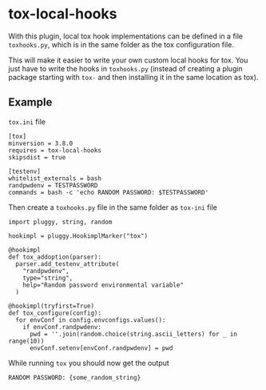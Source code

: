 tox-local-hooks
================

With this plugin, local tox hook implementations can be defined in a file `toxhooks.py`, which is in the same folder as the tox configuration file.

This will make it easier to write your own custom local hooks for tox. You just have to write the hooks in `toxhooks.py` (instead of creating a plugin package starting with `tox-` and then installing it in the same location as tox).

Example
-------

`tox.ini` file

    [tox]
    minversion = 3.8.0
    requires = tox-local-hooks
    skipsdist = true

    [testenv]
    whitelist_externals = bash
    randpwdenv = TESTPASSWORD
    commands = bash -c 'echo RANDOM PASSWORD: $TESTPASSWORD'

Then create a `toxhooks.py` file in the same folder as `tox-ini` file

    import pluggy, string, random

    hookimpl = pluggy.HookimplMarker("tox")

    @hookimpl
    def tox_addoption(parser):
      parser.add_testenv_attribute(
        "randpwdenv",
        type="string",
        help="Random password environmental variable"
      )

    @hookimpl(tryfirst=True)
    def tox_configure(config):
      for envConf in config.envconfigs.values():
        if envConf.randpwdenv:
          pwd = ''.join(random.choice(string.ascii_letters) for _ in range(10))
          envConf.setenv[envConf.randpwdenv] = pwd



While running `tox` you should now get the output

    RANDOM PASSWORD: {some_random_string}


